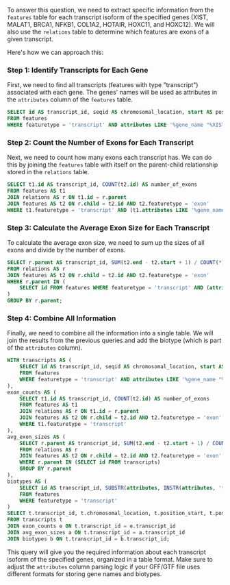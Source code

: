 To answer this question, we need to extract specific information from the `features` table for each transcript isoform of the specified genes (XIST, MALAT1, BRCA1, NFKB1, COL1A2, HOTAIR, HOXC11, and HOXC12). We will also use the `relations` table to determine which features are exons of a given transcript.

Here's how we can approach this:

### Step 1: Identify Transcripts for Each Gene
First, we need to find all transcripts (features with type "transcript") associated with each gene. The genes' names will be used as attributes in the `attributes` column of the `features` table.

```sql
SELECT id AS transcript_id, seqid AS chromosomal_location, start AS position_start, end AS position_end, strand 
FROM features 
WHERE featuretype = 'transcript' AND attributes LIKE '%gene_name "%XIST%"%' OR attributes LIKE '%gene_name "%MALAT1%"%' OR attributes LIKE '%gene_name "%BRCA1%"%' OR attributes LIKE '%gene_name "%NFKB1%"%' OR attributes LIKE '%gene_name "%COL1A2%"%' OR attributes LIKE '%gene_name "%HOTAIR%"%' OR attributes LIKE '%gene_name "%HOXC11%"%' OR attributes LIKE '%gene_name "%HOXC12%"%';
```

### Step 2: Count the Number of Exons for Each Transcript
Next, we need to count how many exons each transcript has. We can do this by joining the `features` table with itself on the parent-child relationship stored in the `relations` table.

```sql
SELECT t1.id AS transcript_id, COUNT(t2.id) AS number_of_exons 
FROM features AS t1 
JOIN relations AS r ON t1.id = r.parent 
JOIN features AS t2 ON r.child = t2.id AND t2.featuretype = 'exon' 
WHERE t1.featuretype = 'transcript' AND (t1.attributes LIKE '%gene_name "%XIST%"%' OR t1.attributes LIKE '%gene_name "%MALAT1%"%' OR t1.attributes LIKE '%gene_name "%BRCA1%"%' OR t1.attributes LIKE '%gene_name "%NFKB1%"%' OR t1.attributes LIKE '%gene_name "%COL1A2%"%' OR t1.attributes LIKE '%gene_name "%HOTAIR%"%' OR t1.attributes LIKE '%gene_name "%HOXC11%"%' OR t1.attributes LIKE '%gene_name "%HOXC12%"%');
```

### Step 3: Calculate the Average Exon Size for Each Transcript
To calculate the average exon size, we need to sum up the sizes of all exons and divide by the number of exons.

```sql
SELECT r.parent AS transcript_id, SUM(t2.end - t2.start + 1) / COUNT(*) AS avg_exon_size 
FROM relations AS r 
JOIN features AS t2 ON r.child = t2.id AND t2.featuretype = 'exon' 
WHERE r.parent IN (
    SELECT id FROM features WHERE featuretype = 'transcript' AND (attributes LIKE '%gene_name "%XIST%"%' OR attributes LIKE '%gene_name "%MALAT1%"%' OR attributes LIKE '%gene_name "%BRCA1%"%' OR attributes LIKE '%gene_name "%NFKB1%"%' OR attributes LIKE '%gene_name "%COL1A2%"%' OR attributes LIKE '%gene_name "%HOTAIR%"%' OR attributes LIKE '%gene_name "%HOXC11%"%' OR attributes LIKE '%gene_name "%HOXC12%"%')
) 
GROUP BY r.parent;
```

### Step 4: Combine All Information
Finally, we need to combine all the information into a single table. We will join the results from the previous queries and add the biotype (which is part of the `attributes` column).

```sql
WITH transcripts AS (
    SELECT id AS transcript_id, seqid AS chromosomal_location, start AS position_start, end AS position_end, strand 
    FROM features 
    WHERE featuretype = 'transcript' AND attributes LIKE '%gene_name "%XIST%"%' OR attributes LIKE '%gene_name "%MALAT1%"%' OR attributes LIKE '%gene_name "%BRCA1%"%' OR attributes LIKE '%gene_name "%NFKB1%"%' OR attributes LIKE '%gene_name "%COL1A2%"%' OR attributes LIKE '%gene_name "%HOTAIR%"%' OR attributes LIKE '%gene_name "%HOXC11%"%' OR attributes LIKE '%gene_name "%HOXC12%"%'
),
exon_counts AS (
    SELECT t1.id AS transcript_id, COUNT(t2.id) AS number_of_exons 
    FROM features AS t1 
    JOIN relations AS r ON t1.id = r.parent 
    JOIN features AS t2 ON r.child = t2.id AND t2.featuretype = 'exon' 
    WHERE t1.featuretype = 'transcript'
),
avg_exon_sizes AS (
    SELECT r.parent AS transcript_id, SUM(t2.end - t2.start + 1) / COUNT(*) AS avg_exon_size 
    FROM relations AS r 
    JOIN features AS t2 ON r.child = t2.id AND t2.featuretype = 'exon' 
    WHERE r.parent IN (SELECT id FROM transcripts)
    GROUP BY r.parent
),
biotypes AS (
    SELECT id AS transcript_id, SUBSTR(attributes, INSTR(attributes, 'transcript_biotype "') + 18, INSTR(attributes, '"', INSTR(attributes, 'transcript_biotype "')) - INSTR(attributes, 'transcript_biotype "') - 18) AS biotype 
    FROM features 
    WHERE featuretype = 'transcript'
)
SELECT t.transcript_id, t.chromosomal_location, t.position_start, t.position_end, e.number_of_exons, a.avg_exon_size, t.strand, b.biotype
FROM transcripts t
JOIN exon_counts e ON t.transcript_id = e.transcript_id
JOIN avg_exon_sizes a ON t.transcript_id = a.transcript_id
JOIN biotypes b ON t.transcript_id = b.transcript_id;
```

This query will give you the required information about each transcript isoform of the specified genes, organized in a table format. Make sure to adjust the `attributes` column parsing logic if your GFF/GTF file uses different formats for storing gene names and biotypes.